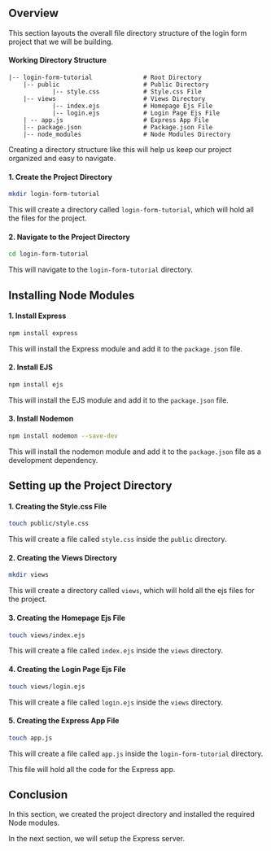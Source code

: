 ## Overview

This section layouts the overall file directory structure of the login form project that we will be building.

#### Working Directory Structure

```text
|-- login-form-tutorial              # Root Directory
    |-- public                       # Public Directory
            |-- style.css            # Style.css File
    |-- views                        # Views Directory
            |-- index.ejs            # Homepage Ejs File
            |-- login.ejs            # Login Page Ejs File
    | -- app.js                      # Express App File
    |-- package.json                 # Package.json File
    |-- node_modules                 # Node Modules Directory
```

Creating a directory structure like this will help us keep our project organized and easy to navigate.

#### 1. Create the Project Directory

```bash
mkdir login-form-tutorial
```

This will create a directory called `login-form-tutorial`, which will hold all the files for the project.

#### 2. Navigate to the Project Directory

```bash
cd login-form-tutorial
```

This will navigate to the `login-form-tutorial` directory.

## Installing Node Modules

#### 1. Install Express

```bash
npm install express
```

This will install the Express module and add it to the `package.json` file.

#### 2. Install EJS

```bash
npm install ejs
```

This will install the EJS module and add it to the `package.json` file.

#### 3. Install Nodemon

```bash
npm install nodemon --save-dev
```

This will install the nodemon module and add it to the `package.json` file as a development dependency.

## Setting up the Project Directory

#### 1. Creating the Style.css File

```bash
touch public/style.css
```

This will create a file called `style.css` inside the `public` directory.

#### 2. Creating the Views Directory

```bash
mkdir views
```

This will create a directory called `views`, which will hold all the ejs files for the project.

#### 3. Creating the Homepage Ejs File

```bash
touch views/index.ejs
```

This will create a file called `index.ejs` inside the `views` directory.

#### 4. Creating the Login Page Ejs File

```bash
touch views/login.ejs
```

This will create a file called `login.ejs` inside the `views` directory.

#### 5. Creating the Express App File

```bash
touch app.js
```

This will create a file called `app.js` inside the `login-form-tutorial` directory.

This file will hold all the code for the Express app.

## Conclusion

In this section, we created the project directory and installed the required Node modules.

In the next section, we will setup the Express server.
